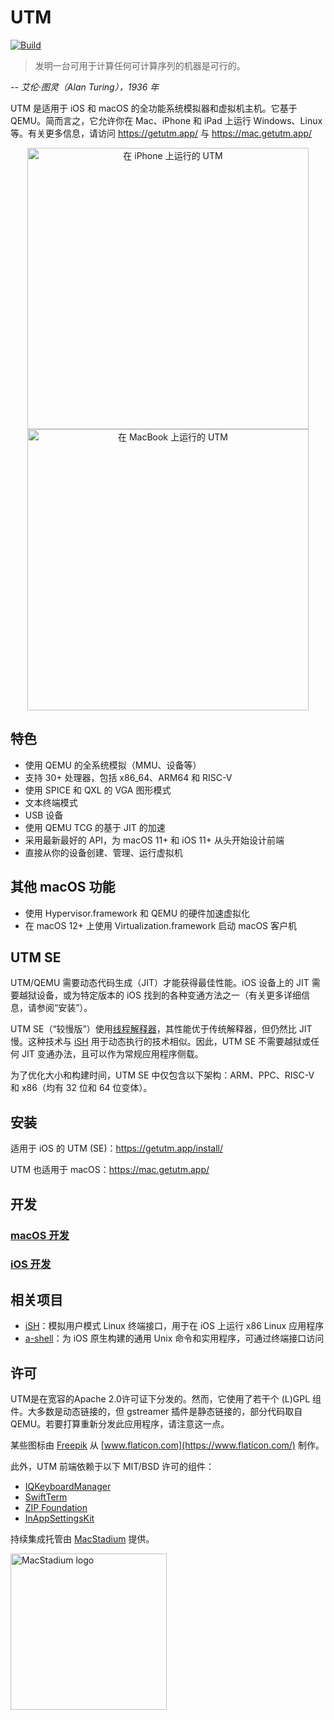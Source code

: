 #  UTM
[![Build](https://github.com/utmapp/UTM/workflows/Build/badge.svg?branch=main&event=push)][1]

> 发明一台可用于计算任何可计算序列的机器是可行的。

-- <cite>艾伦·图灵（Alan Turing），1936 年</cite>

UTM 是适用于 iOS 和 macOS 的全功能系统模拟器和虚拟机主机。它基于 QEMU。简而言之，它允许你在 Mac、iPhone 和 iPad 上运行 Windows、Linux 等。有关更多信息，请访问 https://getutm.app/ 与 https://mac.getutm.app/

<p align="center">
  <img width="450px" alt="在 iPhone 上运行的 UTM" src="screen.png">
  <br>
  <img width="450px" alt="在 MacBook 上运行的 UTM" src="screenmac.png">
</p>

## 特色

* 使用 QEMU 的全系统模拟（MMU、设备等）
* 支持 30+ 处理器，包括 x86_64、ARM64 和 RISC-V
* 使用 SPICE 和 QXL 的 VGA 图形模式
* 文本终端模式
* USB 设备
* 使用 QEMU TCG 的基于 JIT 的加速
* 采用最新最好的 API，为 macOS 11+ 和 iOS 11+ 从头开始设计前端
* 直接从你的设备创建、管理、运行虚拟机

## 其他 macOS 功能

* 使用 Hypervisor.framework 和 QEMU 的硬件加速虚拟化
* 在 macOS 12+ 上使用 Virtualization.framework 启动 macOS 客户机

## UTM SE

UTM/QEMU 需要动态代码生成（JIT）才能获得最佳性能。iOS 设备上的 JIT 需要越狱设备，或为特定版本的 iOS 找到的各种变通方法之一（有关更多详细信息，请参阅“安装”）。

UTM SE（“较慢版”）使用[线程解释器][3]，其性能优于传统解释器，但仍然比 JIT 慢。这种技术与 [iSH][4] 用于动态执行的技术相似。因此，UTM SE 不需要越狱或任何 JIT 变通办法，且可以作为常规应用程序侧载。

为了优化大小和构建时间，UTM SE 中仅包含以下架构：ARM、PPC、RISC-V 和 x86（均有 32 位和 64 位变体）。

## 安装

适用于 iOS 的 UTM (SE)：https://getutm.app/install/

UTM 也适用于 macOS：https://mac.getutm.app/

## 开发

### [macOS 开发](Documentation/MacDevelopment.md)

### [iOS 开发](Documentation/iOSDevelopment.md)

## 相关项目

* [iSH][4]：模拟用户模式 Linux 终端接口，用于在 iOS 上运行 x86 Linux 应用程序
* [a-shell][5]：为 iOS 原生构建的通用 Unix 命令和实用程序，可通过终端接口访问

## 许可

UTM是在宽容的Apache 2.0许可证下分发的。然而，它使用了若干个 (L)GPL 组件。大多数是动态链接的，但 gstreamer 插件是静态链接的，部分代码取自 QEMU。若要打算重新分发此应用程序，请注意这一点。

某些图标由 [Freepik](https://www.freepik.com) 从 [www.flaticon.com](https://www.flaticon.com/) 制作。

此外，UTM 前端依赖于以下 MIT/BSD 许可的组件：

* [IQKeyboardManager](https://github.com/hackiftekhar/IQKeyboardManager)
* [SwiftTerm](https://github.com/migueldeicaza/SwiftTerm)
* [ZIP Foundation](https://github.com/weichsel/ZIPFoundation)
* [InAppSettingsKit](https://github.com/futuretap/InAppSettingsKit)

持续集成托管由 [MacStadium](https://www.macstadium.com/opensource) 提供。

[<img src="https://uploads-ssl.webflow.com/5ac3c046c82724970fc60918/5c019d917bba312af7553b49_MacStadium-developerlogo.png" alt="MacStadium logo" width="250">](https://www.macstadium.com)

  [1]: https://github.com/utmapp/UTM/actions?query=event%3Arelease+workflow%3ABuild
  [2]: screen.png
  [3]: https://github.com/ktemkin/qemu/blob/with_tcti/tcg/aarch64-tcti/README.md
  [4]: https://github.com/ish-app/ish
  [5]: https://github.com/holzschu/a-shell
